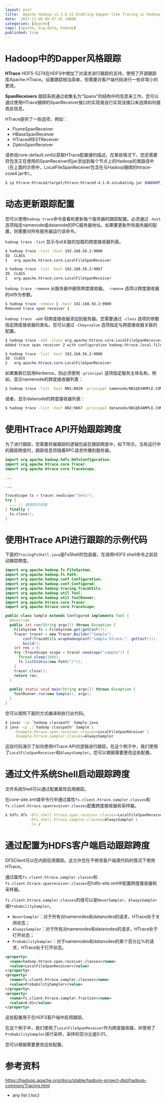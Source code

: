 ```yaml
---
layout: post
title:  Apache Hadoop v3.3.6-21-Enabling Dapper-like Tracing in Hadoop
date:  2017-12-06 05:47:35 +0800
categories: [Apache]
tags: [apache, big-data, hadoop]
published: true
---
```


# **Hadoop中的Dapper风格跟踪**

**HTrace**
HDFS-5274在HDFS中增加了对请求进行跟踪的支持，使用了开源跟踪库Apache HTrace。设置跟踪相当简单，但需要对客户端代码进行一些非常小的更改。

**SpanReceivers**
跟踪系统通过收集名为"Spans"的结构中的信息来工作。您可以通过使用HTrace捆绑的SpanReceiver接口的实现或自行实现该接口来选择如何接收此信息。

HTrace提供了一些选项，例如：

- FlumeSpanReceiver
- HBaseSpanReceiver
- HTracedRESTReceiver
- ZipkinSpanReceiver

请参阅core-default.xml以获取HTrace配置键的描述。在某些情况下，您还需要将包含正在使用的SpanReceiver的jar添加到每个节点上的Hadoop的类路径中（在上面的示例中，LocalFileSpanReceiver包含在与Hadoop捆绑的htrace-core4 jar中）。

```bash
$ cp htrace-htraced/target/htrace-htraced-4.1.0-incubating.jar $HADOOP_HOME/share/hadoop/common/lib/
```

# **动态更新跟踪配置**

您可以使用`hadoop trace`命令查看和更新每个服务器的跟踪配置。必须通过 `-host` 选项指定namenode或datanode的IPC服务器地址。如果要更新所有服务器的配置，则需要对所有服务器运行该命令。

`hadoop trace -list` 显示与id关联的加载的跨度接收器列表。

```bash
$ hadoop trace -list -host 192.168.56.2:9000
ID  CLASS
1   org.apache.htrace.core.LocalFileSpanReceiver

$ hadoop trace -list -host 192.168.56.2:9867
ID  CLASS
1   org.apache.htrace.core.LocalFileSpanReceiver
```

`hadoop trace -remove` 从服务器中删除跨度接收器。 `-remove` 选项以跨度接收器的id作为参数。

```bash
$ hadoop trace -remove 1 -host 192.168.56.2:9000
Removed trace span receiver 1
```

`hadoop trace -add` 将跨度接收器添加到服务器。您需要通过 `-class` 选项的参数指定跨度接收器的类名。您可以通过 `-Ckey=value` 选项指定与跨度接收器关联的配置。

```bash
$ hadoop trace -add -class org.apache.htrace.core.LocalFileSpanReceiver -Chadoop.htrace.local.file.span.receiver.path=/tmp/htrace.out -host 192.168.56.2:9000
Added trace span receiver 2 with configuration hadoop.htrace.local.file.span.receiver.path = /tmp/htrace.out

$ hadoop trace -list -host 192.168.56.2:9000
ID  CLASS
2   org.apache.htrace.core.LocalFileSpanReceiver
```

如果集群已启用Kerberos，则必须使用 `-principal` 选项指定服务主体名称。例如，显示namenode的跨度接收器列表：

```bash
$ hadoop trace -list -host NN1:8020 -principal namenode/NN1@EXAMPLE.COM
```

或者，显示datanode的跨度接收器列表：

```bash
$ hadoop trace -list -host DN2:9867 -principal datanode/DN1@EXAMPLE.COM
```

# **使用HTrace API开始跟踪跨度**

为了进行跟踪，您需要将被跟踪的逻辑包装在跟踪跨度中，如下所示。当有运行中的跟踪跨度时，跟踪信息将随着RPC请求传播到服务器。

```java
import org.apache.hadoop.hdfs.HdfsConfiguration;
import org.apache.htrace.core.Tracer;
import org.apache.htrace.core.TraceScope;

...

...

TraceScope ts = tracer.newScope("Gets");
try {
  ... // 被跟踪的逻辑
} finally {
  ts.close();
}
```

# **使用HTrace API进行跟踪的示例代码**

下面的`TracingFsShell.java`是FsShell的包装器，在调用HDFS shell命令之前启动跟踪跨度。

```java
import org.apache.hadoop.fs.FileSystem;
import org.apache.hadoop.fs.Path;
import org.apache.hadoop.conf.Configuration;
import org.apache.hadoop.conf.Configured;
import org.apache.hadoop.tracing.TraceUtils;
import org.apache.hadoop.util.Tool;
import org.apache.hadoop.util.ToolRunner;
import org.apache.htrace.core.Tracer;
import org.apache.htrace.core.TraceScope;

public class Sample extends Configured implements Tool {
  @Override
  public int run(String argv[]) throws Exception {
    FileSystem fs = FileSystem.get(getConf());
    Tracer tracer = new Tracer.Builder("Sample").
        conf(TraceUtils.wrapHadoopConf("sample.htrace.", getConf())).
        build();
    int res = 0;
    try (TraceScope scope = tracer.newScope("sample")) {
      Thread.sleep(1000);
      fs.listStatus(new Path("/"));
    }
    tracer.close();
    return res;
  }
  
  public static void main(String argv[]) throws Exception {
    ToolRunner.run(new Sample(), argv);
  }
}
```

您可以按照下面的方式编译和执行此代码。

```bash
$ javac -cp `hadoop classpath` Sample.java
$ java -cp .:`hadoop classpath` Sample \
    -Dsample.htrace.span.receiver.classes=LocalFileSpanReceiver \
    -Dsample.htrace.sampler.classes=AlwaysSampler
```

这段代码演示了如何使用HTrace API对逻辑进行跟踪。在这个例子中，我们使用了`LocalFileSpanReceiver`和`AlwaysSampler`。您可以根据需要更改这些配置。

# **通过文件系统Shell启动跟踪跨度**

文件系统Shell可以通过配置属性启用跟踪。

在core-site.xml或命令行中通过属性`fs.client.htrace.sampler.classes`和`fs.client.htrace.spanreceiver.classes`配置跨度接收器和采样器。

```bash
$ hdfs dfs -Dfs.shell.htrace.span.receiver.classes=LocalFileSpanReceiver \
           -Dfs.shell.htrace.sampler.classes=AlwaysSampler \
           -ls /
```

# **通过配置为HDFS客户端启动跟踪跨度**

DFSClient可以在内部启用跟踪。这允许您在不修改客户端源代码的情况下使用HTrace。

通过属性`fs.client.htrace.sampler.classes`和`fs.client.htrace.spanreceiver.classes`在hdfs-site.xml中配置跨度接收器和采样器。

`fs.client.htrace.sampler.classes`的值可以是`NeverSampler`、`AlwaysSampler`或`ProbabilitySampler`。

- `NeverSampler`：对于所有对namenodes和datanodes的请求，HTrace处于关闭状态；
- `AlwaysSampler`：对于所有对namenodes和datanodes的请求，HTrace处于打开状态；
- `ProbabilitySampler`：对于namenodes和datanodes的某个百分比%的请求，HTrace处于打开状态。

```xml
<property>
  <name>hadoop.htrace.span.receiver.classes</name>
  <value>LocalFileSpanReceiver</value>
</property>
<property>
  <name>fs.client.htrace.sampler.classes</name>
  <value>ProbabilitySampler</value>
</property>
<property>
  <name>fs.client.htrace.sampler.fraction</name>
  <value>0.01</value>
</property>
```

这些配置用于在HDFS客户端中启用跟踪。

在这个例子中，我们使用了`LocalFileSpanReceiver`作为跨度接收器，并使用了`ProbabilitySampler`进行采样，采样的百分比是0.01。

您可以根据需要更改这些配置。

# 参考资料

https://hadoop.apache.org/docs/stable/hadoop-project-dist/hadoop-common/Tracing.html

* any list
{:toc}